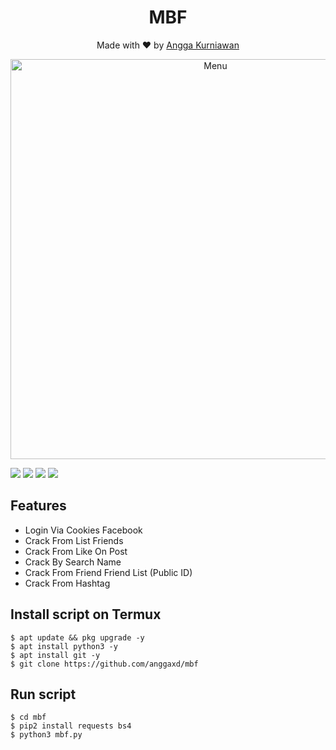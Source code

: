 <h1 align="center">
  MBF
</h1>
</div>
<p align="center">
  Made with ❤️ by <a href="https://github.com/anggaxd">Angga Kurniawan</a>
</p>
<p align="center">
 <img src="https://raw.githubusercontent.com/anggaxd/mbf/master/data/IMG_20200916_201650.jpg" width="640" title="Menu" alt="Menu">
</p>

   ![](https://img.shields.io/badge/Language-1-blue) ![](https://img.shields.io/badge/Python-3.7-green) ![](https://img.shields.io/badge/Size-5KB-orange) ![](https://img.shields.io/badge/Relase-16-09-20-brightgreen)

## Features
* Login Via Cookies Facebook
* Crack From List Friends
* Crack From Like On Post
* Crack By Search Name
* Crack From Friend Friend List (Public ID) 
* Crack From Hashtag 
## Install script on Termux
```
$ apt update && pkg upgrade -y
$ apt install python3 -y
$ apt install git -y
$ git clone https://github.com/anggaxd/mbf
```

## Run script
```
$ cd mbf
$ pip2 install requests bs4
$ python3 mbf.py
```
